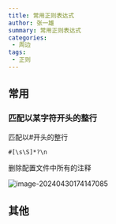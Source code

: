 ```yaml
---
title: 常用正则表达式
author: 张一雄
summary: 常用正则表达式
categories:
 - 周边
tags:
 - 正则
---
```


## 常用

### 匹配以某字符开头的整行

匹配以#开头的整行

```txt
#[\s\S]*?\n
```

删除配置文件中所有的注释

![image-20240430174147085](https://img.myfox.fun/img/20240430174149.png)

## 其他
